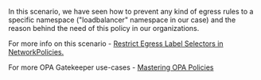 In this scenario, we have seen how to prevent any kind of egress rules to a specific namespace ("loadbalancer" namespace in our case) and the reason behind the need of this policy in our organizations.

For more info on this scenario - [Restrict Egress Label Selectors in NetworkPolicies.](https://cloudsecops.com/network-policy-4)

For more OPA Gatekeeper use-cases - [Mastering OPA Policies](https://cloudsecops.com/opa-gatekeeper)
